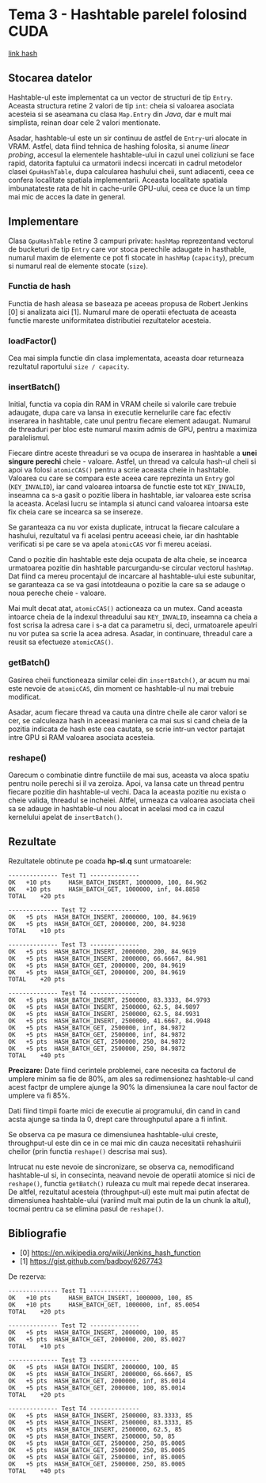 # Tema 3 - Hashtable parelel folosind CUDA

[link hash](https://gist.github.com/badboy/6267743)

## Stocarea datelor
Hashtable-ul este implementat ca un vector de structuri de tip `Entry`. Aceasta
structura retine 2 valori de tip `int`: cheia si valoarea asociata acesteia si
se aseamana cu clasa `Map.Entry` din _Java_, dar e mult mai simplista, reinan
doar cele 2 valori mentionate.

Asadar, hashtable-ul este un sir continuu de astfel de `Entry`-uri alocate in
VRAM. Astfel, data fiind tehnica de hashing folosita, si anume _linear probing_,
accesul la elementele hashtable-ului in cazul unei coliziuni se face rapid,
datorita faptului ca urmatorii indecsi incercati in cadrul metodelor clasei
`GpuHashTable`, dupa calcularea hashului cheii, sunt adiacenti, ceea ce confera
localitate spatiala implementarii. Aceasta localitate spatiala imbunatateste
rata de hit in cache-urile GPU-ului, ceea ce duce la un timp mai mic de acces la
date in general.

## Implementare
Clasa `GpuHashTable` retine 3 campuri private: `hashMap` reprezentand vectorul
de bucketuri de tip `Entry` care vor stoca perechile adaugate in hasthable,
numarul maxim de elemente ce pot fi stocate in `hashMap` (`capacity`), precum si
numarul real de elemente stocate (`size`).

### Functia de hash
Functia de hash aleasa se baseaza pe aceeas propusa de Robert Jenkins [0] si
analizata aici [1]. Numarul mare de operatii efectuata de aceasta functie
mareste uniformitatea distributiei rezultatelor acesteia.

### loadFactor()
Cea mai simpla functie din clasa implementata, aceasta doar returneaza
rezultatul raportului `size / capacity`.

### insertBatch()
Initial, functia va copia din RAM in VRAM cheile si valorile care trebuie
adaugate, dupa care va lansa in executie kernelurile care fac efectiv inserarea
in hashtable, cate unul pentru fiecare element adaugat. Numarul de threaduri per
bloc este numarul maxim admis de GPU, pentru a maximiza paralelismul.

Fiecare dintre aceste threaduri se va ocupa de inserarea in hashtable a **unei
singure perechi** cheie - valoare. Astfel, un thread va calcula hash-ul cheii si
apoi va folosi `atomicCAS()` pentru a scrie aceasta cheie in hashtable. Valoarea
cu care se compara este aceea care reprezinta un `Entry` gol (`KEY_INVALID`),
iar cand valoarea intoarsa de functie este tot `KEY_INVALID`, inseamna ca s-a
gasit o pozitie libera in hashtable, iar valoarea este scrisa la aceasta.
Acelasi lucru se intampla si atunci cand valoarea intoarsa este fix cheia care
se incearca sa se insereze.

Se garanteaza ca nu vor exista duplicate, intrucat la fiecare calculare a
hashului, rezultatul va fi acelasi pentru aceeasi cheie, iar din hashtable
verificati si pe care se va apela `atomicCAS` vor fi mereu aceiasi.

Cand o pozitie din hashtable este deja ocupata de alta cheie, se incearca
urmatoarea pozitie din hashtable parcurgandu-se circular vectorul `hashMap`.
Dat fiind ca mereu procentajul de incarcare al hashtable-ului este subunitar,
se garanteaza ca se va gasi intotdeauna o pozitie la care sa se adauge o noua
pereche cheie - valoare.

Mai mult decat atat, `atomicCAS()` actioneaza ca un mutex. Cand aceasta intoarce
cheia de la indexul threadului sau `KEY_INVALID`, inseamna ca cheia a fost
scrisa la adresa care i s-a dat ca parametru si, deci, urmatoarele apeulri nu
vor putea sa scrie la acea adresa. Asadar, in continuare, threadul care a reusit
sa efectueze `atomicCAS()`.

### getBatch()
Gasirea cheii functioneaza similar celei din `insertBatch()`, ar acum nu mai
este nevoie de `atomicCAS`, din moment ce hashtable-ul nu mai trebuie modificat.

Asadar, acum fiecare thread va cauta una dintre cheile ale caror valori se cer,
se calculeaza hash in aceeasi maniera ca mai sus si cand cheia de la pozitia
indicata de hash este cea cautata, se scrie intr-un vector partajat intre GPU si
RAM valoarea asociata acesteia.

### reshape()
Oarecum o combinatie dintre functiile de mai sus, aceasta va aloca spatiu pentru
noile perechi si il va zeroiza. Apoi, va lansa cate un thread pentru fiecare
pozitie din hashtable-ul vechi. Daca la aceasta pozitie nu exista o cheie valida,
threadul se incheiei. Altfel, urmeaza ca valoarea asociata cheii sa se adauge in
hashtable-ul nou alocat in acelasi mod ca in cazul kernelului apelat de
`insertBatch()`.

## Rezultate
Rezultatele obtinute pe coada **hp-sl.q** sunt urmatoarele:

```
-------------- Test T1 --------------
OK	 +10 pts	 HASH_BATCH_INSERT, 1000000, 100, 84.962
OK	 +10 pts	 HASH_BATCH_GET, 1000000, inf, 84.8858
TOTAL	 +20 pts

-------------- Test T2 --------------
OK	 +5 pts	 HASH_BATCH_INSERT, 2000000, 100, 84.9619
OK	 +5 pts	 HASH_BATCH_GET, 2000000, 200, 84.9238
TOTAL	 +10 pts

-------------- Test T3 --------------
OK	 +5 pts	 HASH_BATCH_INSERT, 2000000, 200, 84.9619
OK	 +5 pts	 HASH_BATCH_INSERT, 2000000, 66.6667, 84.981
OK	 +5 pts	 HASH_BATCH_GET, 2000000, 200, 84.9619
OK	 +5 pts	 HASH_BATCH_GET, 2000000, 200, 84.9619
TOTAL	 +20 pts

-------------- Test T4 --------------
OK	 +5 pts	 HASH_BATCH_INSERT, 2500000, 83.3333, 84.9793
OK	 +5 pts	 HASH_BATCH_INSERT, 2500000, 62.5, 84.9897
OK	 +5 pts	 HASH_BATCH_INSERT, 2500000, 62.5, 84.9931
OK	 +5 pts	 HASH_BATCH_INSERT, 2500000, 41.6667, 84.9948
OK	 +5 pts	 HASH_BATCH_GET, 2500000, inf, 84.9872
OK	 +5 pts	 HASH_BATCH_GET, 2500000, inf, 84.9872
OK	 +5 pts	 HASH_BATCH_GET, 2500000, 250, 84.9872
OK	 +5 pts	 HASH_BATCH_GET, 2500000, 250, 84.9872
TOTAL	 +40 pts
```
**Precizare:** Date fiind cerintele problemei, care necesita ca factorul de
umplere minim sa fie de 80%, am ales sa redimensionez hashtable-ul cand acest
factpr de umplere ajunge la 90% la dimensiunea la care noul factor de umplere
va fi 85%.

Dati fiind timpii foarte mici de executie ai programului, din cand in cand acsta
ajunge sa tinda la 0, drept care throughputul apare a fi infinit.

Se observa ca pe masura ce dimensiunea hashtable-ului creste, throughput-ul este
din ce in ce mai mic din cauza necesitatii rehashuirii cheilor (prin functia
`reshape()` descrisa mai sus).

Intrucat nu este nevoie de sincronizare, se observa ca, nemodificand
hashtable-ul si, in consecinta, neavand nevoie de operatii atomice si nici de
`reshape()`, functia `getBatch()` ruleaza cu mult mai repede decat inserarea.
De altfel, rezultatul acesteia (throughput-ul) este mult mai putin afectat de
dimensiunea hashtable-ului (variind mult mai putin de la un chunk la altul),
tocmai pentru ca se elimina pasul de `reshape()`.

## Bibliografie
- [0] https://en.wikipedia.org/wiki/Jenkins_hash_function
- [1] https://gist.github.com/badboy/6267743


De rezerva:
```
-------------- Test T1 --------------
OK	 +10 pts	 HASH_BATCH_INSERT, 1000000, 100, 85
OK	 +10 pts	 HASH_BATCH_GET, 1000000, inf, 85.0054
TOTAL	 +20 pts

-------------- Test T2 --------------
OK	 +5 pts	 HASH_BATCH_INSERT, 2000000, 100, 85
OK	 +5 pts	 HASH_BATCH_GET, 2000000, 200, 85.0027
TOTAL	 +10 pts

-------------- Test T3 --------------
OK	 +5 pts	 HASH_BATCH_INSERT, 2000000, 100, 85
OK	 +5 pts	 HASH_BATCH_INSERT, 2000000, 66.6667, 85
OK	 +5 pts	 HASH_BATCH_GET, 2000000, inf, 85.0014
OK	 +5 pts	 HASH_BATCH_GET, 2000000, 100, 85.0014
TOTAL	 +20 pts

-------------- Test T4 --------------
OK	 +5 pts	 HASH_BATCH_INSERT, 2500000, 83.3333, 85
OK	 +5 pts	 HASH_BATCH_INSERT, 2500000, 83.3333, 85
OK	 +5 pts	 HASH_BATCH_INSERT, 2500000, 62.5, 85
OK	 +5 pts	 HASH_BATCH_INSERT, 2500000, 50, 85
OK	 +5 pts	 HASH_BATCH_GET, 2500000, 250, 85.0005
OK	 +5 pts	 HASH_BATCH_GET, 2500000, 250, 85.0005
OK	 +5 pts	 HASH_BATCH_GET, 2500000, inf, 85.0005
OK	 +5 pts	 HASH_BATCH_GET, 2500000, 250, 85.0005
TOTAL	 +40 pts
```